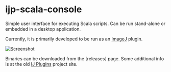 ijp-scala-console
=================

Simple user interface for executing Scala scripts. Can be run stand-alone or embedded in a desktop application.

Currently, it is primarily developed to be run as an [ImageJ](http://rsb.info.nih.gov/ij/) plugin.

![Screenshot](http://ij-plugins.sourceforge.net/plugins/scala/Screenshot-ScalaConsole.png)

Binaries can be downloaded from the [releases] page. Some additional info is at the old [IJ Plugins](http://ij-plugins.sourceforge.net/plugins/scala/index.html) project site.